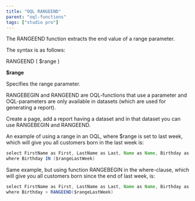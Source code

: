 ```yaml
---
title: "OQL RANGEEND"
parent: "oql-functions"
tags: ["studio pro"]
---
```



The RANGEEND function extracts the end value of a range parameter.

The syntax is as follows:

RANGEEND ( $range )

**$range**

Specifies the range parameter.

RANGEBEGIN and RANGEEND are OQL-functions that use a parameter and OQL-parameters are only available in datasets (which are used for generating a report).

Create a page, add a report having a dataset and in that dataset you can use RANGEBEGIN and RANGEEND. 

An example of using a range in an OQL, where $range is set to last week, which will  give you all customers born in the last week is:

```java
select FirstName as First, LastName as Last, Name as Name, Birthday as BDay, CustomerType as Type from Sales.Customer
where Birthday IN ($rangeLastWeek)
```

Same example, but using function RANGEBEGIN in the where-clause, which will  give you all customers born since the end of last week, is:

```java
select FirstName as First, LastName as Last, Name as Name, Birthday as BDay, CustomerType as Type from Sales.Customer
where Birthday > RANGEEND($rangeLastWeek)
```


